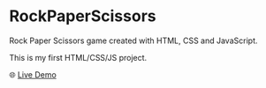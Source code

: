# RockPaperScissors
Rock Paper Scissors game created with HTML, CSS and JavaScript.

This is my first HTML/CSS/JS project.


:globe_with_meridians:	 [Live Demo](https://konskabe.github.io/RockPaperScissors)
